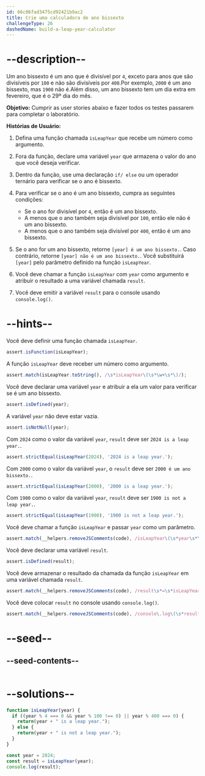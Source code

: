 ```yaml
---
id: 66c06fad3475cd92421b9ac2
title: Crie uma calculadora de ano bissexto
challengeType: 26
dashedName: build-a-leap-year-calculator
---
```


# --description--

Um ano bissexto é um ano que é divisível por `4`, exceto para anos que são divisíveis por `100` e não são divisíveis por `400`.Por exemplo, `2000` é um ano bissexto, mas `1900` não é.Além disso, um ano bissexto tem um dia extra em fevereiro, que é o 29º dia do mês.

**Objetivo:** Cumprir as user stories abaixo e fazer todos os testes passarem para completar o laboratório.

**Histórias de Usuário:**

1. Defina uma função chamada `isLeapYear` que recebe um número como argumento.
2. Fora da função, declare uma variável `year` que armazena o valor do ano que você deseja verificar.
3. Dentro da função, use uma declaração `if/ else` ou um operador ternário para verificar se o ano é bissexto.
4. Para verificar se o ano é um ano bissexto, cumpra as seguintes condições:

   - Se o ano for divisível por `4`, então é um ano bissexto.
   - A menos que o ano também seja divisível por `100`, então ele não é um ano bissexto.
   - A menos que o ano também seja divisível por `400`, então é um ano bissexto.

5. Se o ano for um ano bissexto, retorne `[year] é um ano bissexto.`. Caso contrário, retorne `[year] não é um ano bissexto.`. Você substituirá `[year]` pelo parâmetro definido na função `isLeapYear`.
6. Você deve chamar a função `isLeapYear` com `year` como argumento e atribuir o resultado a uma variável chamada `result`.
7. Você deve emitir a variável `result` para o console usando `console.log()`.

# --hints--

Você deve definir uma função chamada `isLeapYear`.

```js
assert.isFunction(isLeapYear);
```

A função `isLeapYear` deve receber um número como argumento.

```js
assert.match(isLeapYear.toString(), /\s*isLeapYear\(\s*\w+\s*\)/);
```

Você deve declarar uma variável `year` e atribuir a ela um valor para verificar se é um ano bissexto.

```js
assert.isDefined(year);
```

A variável `year` não deve estar vazia.

```js
assert.isNotNull(year);
```

Com `2024` como o valor da variável `year`, `result` deve ser `2024 is a leap year.`.

```js
assert.strictEqual(isLeapYear(2024), '2024 is a leap year.');
```

Com `2000` como o valor da variável `year`, o `result` deve ser `2000 é um ano bissexto.`.

```js
assert.strictEqual(isLeapYear(2000), '2000 is a leap year.');
```

Com `1900` como o valor da variável `year`, `result` deve ser `1900 is not a leap year.`.

```js
assert.strictEqual(isLeapYear(1900), '1900 is not a leap year.');

```

Você deve chamar a função `isLeapYear` e passar `year` como um parâmetro.

```js
assert.match(__helpers.removeJSComments(code), /isLeapYear\(\s*year\s*\)/);
```

Você deve declarar uma variável `result`.

```js
assert.isDefined(result);
```

Você deve armazenar o resultado da chamada da função `isLeapYear` em uma variável chamada `result`.

```js
assert.match(__helpers.removeJSComments(code), /result\s*=\s*isLeapYear\(\s*year\s*\)/);
```

Você deve colocar `result` no console usando `console.log()`.

```js
assert.match(__helpers.removeJSComments(code), /console\.log\(\s*result\s*\)/);
```

# --seed--

## --seed-contents--

```js

```

# --solutions--

```js
function isLeapYear(year) {
  if ((year % 4 === 0 && year % 100 !== 0) || year % 400 === 0) {
    return(year + " is a leap year.");
  } else {
    return(year + " is not a leap year.");
  }
}

const year = 2024;
const result = isLeapYear(year);
console.log(result);
```

